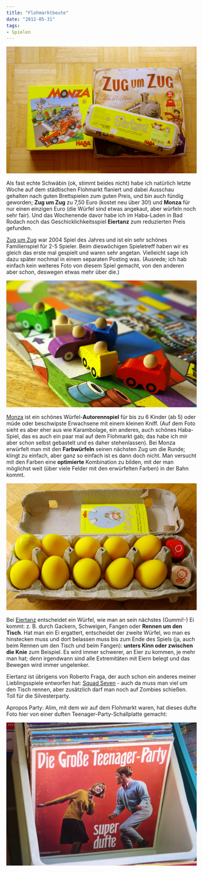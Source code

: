 ```yaml
---
title: "Flohmarktbeute"
date: "2012-05-31" 
tags:
- Spielen
---
```


[![](images/schaeppchenspiele.jpg "schaeppchenspiele")](http://apfeleimer.wordpress.com/2012/05/31/flohmarktbeute/schaeppchenspiele/)

Als fast echte Schwäbin (ok, stimmt beides nicht) habe ich natürlich letzte Woche auf dem städtischen Flohmarkt flaniert und dabei Ausschau gehalten nach guten Brettspielen zum guten Preis, und bin auch fündig geworden; **Zug um Zug** zu 7,50 Euro (kostet neu über 30!) und **Monza** für nur einen einzigen Euro (die Würfel sind etwas angekaut, aber würfeln noch sehr fair). Und das Wochenende davor habe ich im Haba-Laden in Bad Rodach noch das Geschicklichkeitsspiel **Eiertanz** zum reduzierten Preis gefunden.

[Zug um Zug](http://boardgamegeek.com/boardgame/9209/ticket-to-ride) war 2004 Spiel des Jahres und ist ein sehr schönes Familienspiel für 2-5 Spieler. Beim dieswöchigen Spieletreff haben wir es gleich das erste mal gespielt und waren sehr angetan. Vielleicht sage ich dazu später nochmal in einem separaten Posting was. (Ausrede; ich hab einfach kein weiteres Foto von diesem Spiel gemacht, von den anderen aber schon, deswegen etwas mehr über die.)

[![](images/monza.jpg "monza")](http://apfeleimer.wordpress.com/2012/05/31/flohmarktbeute/monza/)

[Monza](http://boardgamegeek.com/boardgame/4209/monza) ist ein schönes Würfel-**Autorennspiel** für bis zu 6 Kinder (ab 5) oder müde oder beschwipste Erwachsene mit einem kleinen Kniff. (Auf dem Foto sieht es aber eher aus wie Karambolage, ein anderes, auch schönes Haba-Spiel, das es auch ein paar mal auf dem Flohmarkt gab; das habe ich mir aber schon selbst gebastelt und es daher stehenlassen). Bei Monza erwürfelt man mit den **Farbwürfeln** seinen nächsten Zug um die Runde; klingt zu einfach, aber ganz so einfach ist es dann doch nicht. Man versucht mit den Farben eine **optimierte** Kombination zu bilden, mit der man möglichst weit (über viele Felder mit den erwürfelten Farben) in der Bahn kommt.

[![](images/eiertanz.jpg "eiertanz")](http://apfeleimer.wordpress.com/2012/05/31/flohmarktbeute/eiertanz/)

Bei [Eiertanz](http://boardgamegeek.com/boardgame/8924/dancing-eggs) entscheidet ein Würfel, wie man an sein nächstes (Gummi!-) Ei kommt: z. B. durch Gackern, Schweigen, Fangen oder **Rennen um den Tisch**. Hat man ein Ei ergattert, entscheidet der zweite Würfel, wo man es hinstecken muss und dort belassen muss bis zum Ende des Spiels (ja, auch beim Rennen um den Tisch und beim Fangen): **unters Kinn oder zwischen die Knie** zum Beispiel. Es wird immer schwerer, an Eier zu kommen, je mehr man hat; denn irgendwann sind alle Extremitäten mit Eiern belegt und das Bewegen wird immer ungelenker.

Eiertanz ist übrigens von Roberto Fraga, der auch schon ein anderes meiner Lieblingsspiele entworfen hat: [Squad Seven](http://boardgamegeek.com/boardgame/5711/squad-seven) - auch da muss man viel um den Tisch rennen, aber zusätzlich darf man noch auf Zombies schießen. Toll für die Silvesterparty.

Apropos Party: Alim, mit dem wir auf dem Flohmarkt waren, hat dieses dufte Foto hier von einer duften Teenager-Party-Schallplatte gemacht:

[![](images/dufte_teens.jpg "dufte_teens")](http://apfeleimer.wordpress.com/2012/05/31/flohmarktbeute/dufte_teens/)
